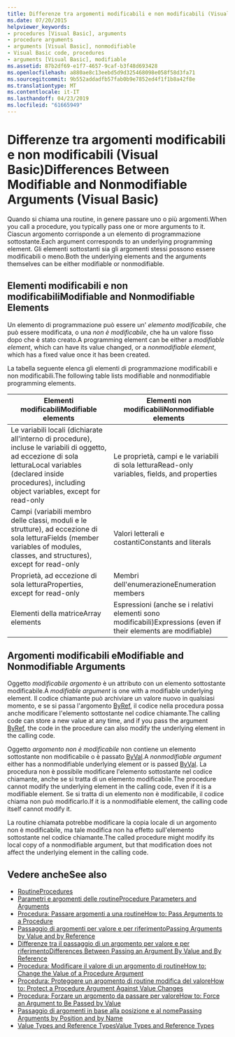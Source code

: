 ```yaml
---
title: Differenze tra argomenti modificabili e non modificabili (Visual Basic)
ms.date: 07/20/2015
helpviewer_keywords:
- procedures [Visual Basic], arguments
- procedure arguments
- arguments [Visual Basic], nonmodifiable
- Visual Basic code, procedures
- arguments [Visual Basic], modifiable
ms.assetid: 87b2df69-e1f7-4657-9caf-b3f48d693428
ms.openlocfilehash: a880ae8c13eebd5d9d325468098e058f58d3fa71
ms.sourcegitcommit: 9b552addadfb57fab0b9e7852ed4f1f1b8a42f8e
ms.translationtype: MT
ms.contentlocale: it-IT
ms.lasthandoff: 04/23/2019
ms.locfileid: "61665949"
---
```

# <a name="differences-between-modifiable-and-nonmodifiable-arguments-visual-basic"></a><span data-ttu-id="b1e9f-102">Differenze tra argomenti modificabili e non modificabili (Visual Basic)</span><span class="sxs-lookup"><span data-stu-id="b1e9f-102">Differences Between Modifiable and Nonmodifiable Arguments (Visual Basic)</span></span>
<span data-ttu-id="b1e9f-103">Quando si chiama una routine, in genere passare uno o più argomenti.</span><span class="sxs-lookup"><span data-stu-id="b1e9f-103">When you call a procedure, you typically pass one or more arguments to it.</span></span> <span data-ttu-id="b1e9f-104">Ciascun argomento corrisponde a un elemento di programmazione sottostante.</span><span class="sxs-lookup"><span data-stu-id="b1e9f-104">Each argument corresponds to an underlying programming element.</span></span> <span data-ttu-id="b1e9f-105">Gli elementi sottostanti sia gli argomenti stessi possono essere modificabili o meno.</span><span class="sxs-lookup"><span data-stu-id="b1e9f-105">Both the underlying elements and the arguments themselves can be either modifiable or nonmodifiable.</span></span>  
  
## <a name="modifiable-and-nonmodifiable-elements"></a><span data-ttu-id="b1e9f-106">Elementi modificabili e non modificabili</span><span class="sxs-lookup"><span data-stu-id="b1e9f-106">Modifiable and Nonmodifiable Elements</span></span>  
 <span data-ttu-id="b1e9f-107">Un elemento di programmazione può essere un' *elemento modificabile*, che può essere modificata, o una *non è modificabile*, che ha un valore fisso dopo che è stato creato.</span><span class="sxs-lookup"><span data-stu-id="b1e9f-107">A programming element can be either a *modifiable element*, which can have its value changed, or a *nonmodifiable element*, which has a fixed value once it has been created.</span></span>  
  
 <span data-ttu-id="b1e9f-108">La tabella seguente elenca gli elementi di programmazione modificabili e non modificabili.</span><span class="sxs-lookup"><span data-stu-id="b1e9f-108">The following table lists modifiable and nonmodifiable programming elements.</span></span>  
  
|<span data-ttu-id="b1e9f-109">Elementi modificabili</span><span class="sxs-lookup"><span data-stu-id="b1e9f-109">Modifiable elements</span></span>|<span data-ttu-id="b1e9f-110">Elementi non modificabili</span><span class="sxs-lookup"><span data-stu-id="b1e9f-110">Nonmodifiable elements</span></span>|  
|-------------------------|----------------------------|  
|<span data-ttu-id="b1e9f-111">Le variabili locali (dichiarate all'interno di procedure), incluse le variabili di oggetto, ad eccezione di sola lettura</span><span class="sxs-lookup"><span data-stu-id="b1e9f-111">Local variables (declared inside procedures), including object variables, except for read-only</span></span>|<span data-ttu-id="b1e9f-112">Le proprietà, campi e le variabili di sola lettura</span><span class="sxs-lookup"><span data-stu-id="b1e9f-112">Read-only variables, fields, and properties</span></span>|  
|<span data-ttu-id="b1e9f-113">Campi (variabili membro delle classi, moduli e le strutture), ad eccezione di sola lettura</span><span class="sxs-lookup"><span data-stu-id="b1e9f-113">Fields (member variables of modules, classes, and structures), except for read-only</span></span>|<span data-ttu-id="b1e9f-114">Valori letterali e costanti</span><span class="sxs-lookup"><span data-stu-id="b1e9f-114">Constants and literals</span></span>|  
|<span data-ttu-id="b1e9f-115">Proprietà, ad eccezione di sola lettura</span><span class="sxs-lookup"><span data-stu-id="b1e9f-115">Properties, except for read-only</span></span>|<span data-ttu-id="b1e9f-116">Membri dell'enumerazione</span><span class="sxs-lookup"><span data-stu-id="b1e9f-116">Enumeration members</span></span>|  
|<span data-ttu-id="b1e9f-117">Elementi della matrice</span><span class="sxs-lookup"><span data-stu-id="b1e9f-117">Array elements</span></span>|<span data-ttu-id="b1e9f-118">Espressioni (anche se i relativi elementi sono modificabili)</span><span class="sxs-lookup"><span data-stu-id="b1e9f-118">Expressions (even if their elements are modifiable)</span></span>|  
  
## <a name="modifiable-and-nonmodifiable-arguments"></a><span data-ttu-id="b1e9f-119">Argomenti modificabili e</span><span class="sxs-lookup"><span data-stu-id="b1e9f-119">Modifiable and Nonmodifiable Arguments</span></span>  
 <span data-ttu-id="b1e9f-120">Oggetto *modificabile argomento* è un attributo con un elemento sottostante modificabile.</span><span class="sxs-lookup"><span data-stu-id="b1e9f-120">A *modifiable argument* is one with a modifiable underlying element.</span></span> <span data-ttu-id="b1e9f-121">Il codice chiamante può archiviare un valore nuovo in qualsiasi momento, e se si passa l'argomento [ByRef](../../../../visual-basic/language-reference/modifiers/byref.md), il codice nella procedura possa anche modificare l'elemento sottostante nel codice chiamante.</span><span class="sxs-lookup"><span data-stu-id="b1e9f-121">The calling code can store a new value at any time, and if you pass the argument [ByRef](../../../../visual-basic/language-reference/modifiers/byref.md), the code in the procedure can also modify the underlying element in the calling code.</span></span>  
  
 <span data-ttu-id="b1e9f-122">Oggetto *argomento non è modificabile* non contiene un elemento sottostante non modificabile o è passato [ByVal](../../../../visual-basic/language-reference/modifiers/byval.md).</span><span class="sxs-lookup"><span data-stu-id="b1e9f-122">A *nonmodifiable argument* either has a nonmodifiable underlying element or is passed [ByVal](../../../../visual-basic/language-reference/modifiers/byval.md).</span></span> <span data-ttu-id="b1e9f-123">La procedura non è possibile modificare l'elemento sottostante nel codice chiamante, anche se si tratta di un elemento modificabile.</span><span class="sxs-lookup"><span data-stu-id="b1e9f-123">The procedure cannot modify the underlying element in the calling code, even if it is a modifiable element.</span></span> <span data-ttu-id="b1e9f-124">Se si tratta di un elemento non è modificabile, il codice chiama non può modificarlo.</span><span class="sxs-lookup"><span data-stu-id="b1e9f-124">If it is a nonmodifiable element, the calling code itself cannot modify it.</span></span>  
  
 <span data-ttu-id="b1e9f-125">La routine chiamata potrebbe modificare la copia locale di un argomento non è modificabile, ma tale modifica non ha effetto sull'elemento sottostante nel codice chiamante.</span><span class="sxs-lookup"><span data-stu-id="b1e9f-125">The called procedure might modify its local copy of a nonmodifiable argument, but that modification does not affect the underlying element in the calling code.</span></span>  
  
## <a name="see-also"></a><span data-ttu-id="b1e9f-126">Vedere anche</span><span class="sxs-lookup"><span data-stu-id="b1e9f-126">See also</span></span>

- [<span data-ttu-id="b1e9f-127">Routine</span><span class="sxs-lookup"><span data-stu-id="b1e9f-127">Procedures</span></span>](./index.md)
- [<span data-ttu-id="b1e9f-128">Parametri e argomenti delle routine</span><span class="sxs-lookup"><span data-stu-id="b1e9f-128">Procedure Parameters and Arguments</span></span>](./procedure-parameters-and-arguments.md)
- [<span data-ttu-id="b1e9f-129">Procedura: Passare argomenti a una routine</span><span class="sxs-lookup"><span data-stu-id="b1e9f-129">How to: Pass Arguments to a Procedure</span></span>](./how-to-pass-arguments-to-a-procedure.md)
- [<span data-ttu-id="b1e9f-130">Passaggio di argomenti per valore e per riferimento</span><span class="sxs-lookup"><span data-stu-id="b1e9f-130">Passing Arguments by Value and by Reference</span></span>](./passing-arguments-by-value-and-by-reference.md)
- [<span data-ttu-id="b1e9f-131">Differenze tra il passaggio di un argomento per valore e per riferimento</span><span class="sxs-lookup"><span data-stu-id="b1e9f-131">Differences Between Passing an Argument By Value and By Reference</span></span>](./differences-between-passing-an-argument-by-value-and-by-reference.md)
- [<span data-ttu-id="b1e9f-132">Procedura: Modificare il valore di un argomento di routine</span><span class="sxs-lookup"><span data-stu-id="b1e9f-132">How to: Change the Value of a Procedure Argument</span></span>](./how-to-change-the-value-of-a-procedure-argument.md)
- [<span data-ttu-id="b1e9f-133">Procedura: Proteggere un argomento di routine modifica del valore</span><span class="sxs-lookup"><span data-stu-id="b1e9f-133">How to: Protect a Procedure Argument Against Value Changes</span></span>](./how-to-protect-a-procedure-argument-against-value-changes.md)
- [<span data-ttu-id="b1e9f-134">Procedura: Forzare un argomento da passare per valore</span><span class="sxs-lookup"><span data-stu-id="b1e9f-134">How to: Force an Argument to Be Passed by Value</span></span>](./how-to-force-an-argument-to-be-passed-by-value.md)
- [<span data-ttu-id="b1e9f-135">Passaggio di argomenti in base alla posizione e al nome</span><span class="sxs-lookup"><span data-stu-id="b1e9f-135">Passing Arguments by Position and by Name</span></span>](./passing-arguments-by-position-and-by-name.md)
- [<span data-ttu-id="b1e9f-136">Value Types and Reference Types</span><span class="sxs-lookup"><span data-stu-id="b1e9f-136">Value Types and Reference Types</span></span>](../../../../visual-basic/programming-guide/language-features/data-types/value-types-and-reference-types.md)
